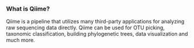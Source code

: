 ### What is Qiime?
Qiime is a pipeline that utilizes many third-party applications for analyzing raw sequencing data directly. Qiime can be used for OTU picking, taxonomic classification, building phylogenetic trees, data visualization and much more.